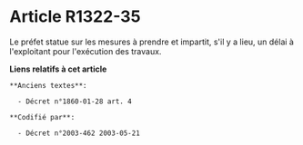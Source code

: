 # Article R1322-35

Le préfet statue sur les mesures à prendre et impartit, s'il y a lieu, un délai à l'exploitant pour l'exécution des travaux.

**Liens relatifs à cet article**

	**Anciens textes**:

	  - Décret n°1860-01-28 art. 4

	**Codifié par**:

	  - Décret n°2003-462 2003-05-21
